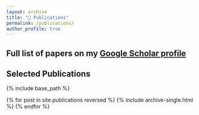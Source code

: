 ```yaml
---
layout: archive
title: "📝 Publications"
permalink: /publications/
author_profile: true
---
```


## Full list of papers on my <a href="{{site.author.googlescholar}}">Google Scholar profile</a>

## Selected Publications

{% include base_path %}

{% for post in site.publications reversed %}
  {% include archive-single.html %}
{% endfor %}
